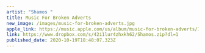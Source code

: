 ```yaml
---
artist: "Shamos "
title: Music For Broken Adverts
new_image: /images/music-for-broken-adverts.jpg
apple_link: https://music.apple.com/us/album/music-for-broken-adverts/1531356971
link: https://www.dropbox.com/s/42i1lur4zhxkh62/Shamos.zip?dl=1
published_date: 2020-10-19T18:48:07.323Z
---
```


